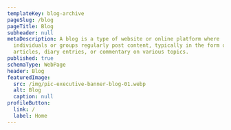 ```yaml
---
templateKey: blog-archive
pageSlug: /blog
pageTitle: Blog
subheader: null
metaDescription: A blog is a type of website or online platform where
  individuals or groups regularly post content, typically in the form of
  articles, diary entries, or commentary on various topics.
published: true
schemaType: WebPage
header: Blog
featuredImage:
  src: /img/pic-executive-banner-blog-01.webp
  alt: Blog
  caption: null
profileButton:
  link: /
  label: Home
---
```

